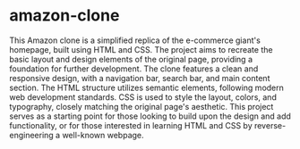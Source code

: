 # amazon-clone
This Amazon clone is a simplified replica of the e-commerce giant's homepage, built using HTML and CSS. The project aims to recreate the basic layout and design elements of the original page, providing a foundation for further development. The clone features a clean and responsive design, with a navigation bar, search bar, and main content section. The HTML structure utilizes semantic elements, following modern web development standards. CSS is used to style the layout, colors, and typography, closely matching the original page's aesthetic. This project serves as a starting point for those looking to build upon the design and add functionality, or for those interested in learning HTML and CSS by reverse-engineering a well-known webpage.
